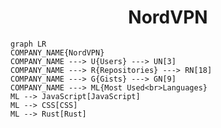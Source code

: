 <h1 align="center">NordVPN</h1>

```mermaid
graph LR
COMPANY_NAME{NordVPN}
COMPANY_NAME ---> U{Users} ---> UN[3]
COMPANY_NAME ---> R{Repositories} ---> RN[18]
COMPANY_NAME ---> G{Gists} ---> GN[9]
COMPANY_NAME ---> ML{Most Used<br>Languages}
ML --> JavaScript[JavaScript]
ML --> CSS[CSS]
ML --> Rust[Rust]
```
